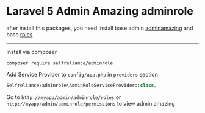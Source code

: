 ﻿Laravel 5 Admin Amazing adminrole
======================
after install this packages, you need install base admin
[adminamazing](https://github.com/selfrelianceme/adminamazing)
and base [roles](https://github.com/selfrelianceme/fixroles)

-----------------
Install via composer
```
composer require selfreliance/adminrole
```

Add Service Provider to `config/app.php` in `providers` section
```php
Selfreliance\adminrole\AdminRoleServiceProvider::class,
```

Go to `http://myapp/admin/adminrole/roles` or `http://myapp/admin/adminrole/permissions` to view admin amazing
